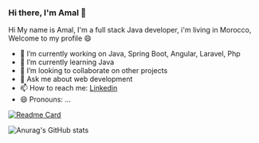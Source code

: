 ### Hi there, I'm Amal 👋

Hi My name is Amal, I'm a full stack Java developer, i'm living in Morocco, Welcome to my profile 😄


- 🔭 I’m currently working on Java, Spring Boot, Angular, Laravel, Php
- 🌱 I’m currently learning Java
- 👯 I’m looking to collaborate on other projects
- 💬 Ask me about web development
- 📫 How to reach me: <a href="https://www.linkedin.com/in/amal-mtahri-87a5701b8/" class="btn btn-primary" > Linkedin </a>
- 😄 Pronouns: ...

[![Readme Card](https://github-readme-stats.vercel.app/api/pin/?username=amalmtahri&repo=amalmtahri)](https://github.com/amalmtahri/amalmtahri)




![Anurag's GitHub stats](https://github-readme-stats.vercel.app/api?username=amalmtahri&show_icons=true&theme=codeSTACKr)



